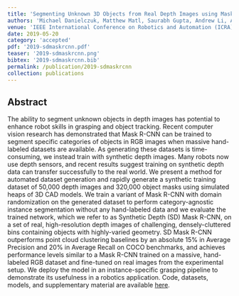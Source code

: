 ```yaml
---
title: 'Segmenting Unknown 3D Objects from Real Depth Images using Mask R-CNN Trained on Synthetic Data'
authors: 'Michael Danielczuk, Matthew Matl, Saurabh Gupta, Andrew Li, Andrew Lee, Jeffrey Mahler, Ken Goldberg'
venue: 'IEEE International Conference on Robotics and Automation (ICRA)'
date: 2019-05-20
category: 'accepted'
pdf: '2019-sdmaskrcnn.pdf'
teaser: '2019-sdmaskrcnn.png'
bibtex: '2019-sdmaskrcnn.bib'
permalink: /publication/2019-sdmaskrcnn
collection: publications
---
```


Abstract
-------
The ability to segment unknown objects in depth images has potential to enhance robot skills in grasping and object tracking. Recent computer vision research has demonstrated that Mask R-CNN can be trained to segment specific categories of objects in RGB images when massive hand-labeled datasets are available. As generating these datasets is time-consuming, we instead train with synthetic depth images. Many robots now use depth sensors, and recent results suggest training on synthetic depth data can transfer successfully to the real world. We present a method for automated dataset
generation and rapidly generate a synthetic training dataset of 50,000 depth images and 320,000 object masks using simulated heaps of 3D CAD models. We train a variant of Mask R-CNN with domain randomization on the generated dataset to perform category-agnostic instance segmentation without any hand-labeled data and we evaluate the trained network, which we refer to as Synthetic Depth (SD) Mask R-CNN, on a set of real, high-resolution depth images of challenging, densely-cluttered bins containing objects with highly-varied geometry. SD Mask R-CNN outperforms point cloud clustering baselines by an absolute 15% in Average Precision and 20% in Average Recall on COCO benchmarks, and achieves performance levels similar to
a Mask R-CNN trained on a massive, hand-labeled RGB dataset and fine-tuned on real images from the experimental setup. We deploy the model in an instance-specific grasping pipeline to demonstrate its usefulness in a robotics application. Code, datasets, models, and supplementary material are available [here](https://bit.ly/2letCuE).
